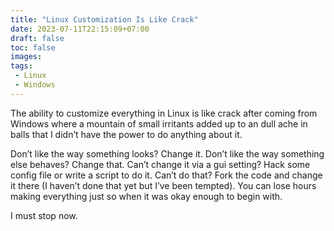 ```yaml
---
title: "Linux Customization Is Like Crack"
date: 2023-07-11T22:15:09+07:00
draft: false
toc: false
images:
tags:
 - Linux
 - Windows
---
```

The ability to customize everything in Linux is like crack after coming from Windows where a mountain of small irritants added up to an dull ache in balls that I didn’t have the power to do anything about it.
<!--more-->

Don’t like the way something looks? Change it. Don’t like the way something else behaves? Change that. Can’t change it via a gui setting? Hack some config file or write a script to do it. Can’t do that? Fork the code and change it there (I haven’t done that yet but I’ve been tempted). You can lose hours making everything just so when it was okay enough to begin with.

I must stop now.
